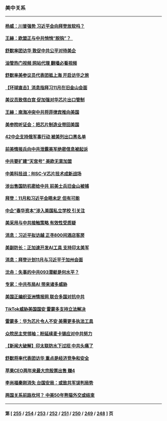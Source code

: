 ### 美中关系
---
#### [杨威：川普强势 习近平会向拜登放软吗？](../../pages/nf1412576/n14090644.md?10091645) 
#### [王赫：欧盟正与中共悄悄“脱钩”？  ](../../pages/nf1412576/n14090157.md?10091645) 
#### [舒默率团访华 敦促中共公平对待美企](../../pages/nf1412576/n14090375.md?10091645) 
#### [油管热门视频 网站代理 翻墙必看视频](http://138.2.39.72:81/youtube.html?epic-marker?10091645)
#### [舒默率美参议员代表团抵上海 开启访华之旅](../../pages/nf1412576/n14090269.md?10091645) 
#### [【环球直击】消息指拜习11月在旧金山会面](../../pages/nf1412576/n14089369.md?10091645) 
#### [美议员致信白宫 促加强对华芯片出口管制](../../pages/nf1412576/n14090144.md?10091645) 
#### [王赫：南海冲突中共将菲律宾推向美国](../../pages/nf1412576/n14090142.md?10091645) 
#### [美参院听证会：把芯片制造业带回美国](../../pages/nf1412576/n14089961.md?10091645) 
#### [42中企支持俄军事行动 被美列出口黑名单](../../pages/nf1412576/n14089825.md?10091645) 
#### [前美情报兵向中共泄露美军绝密信息被起诉](../../pages/nf1412576/n14089950.md?10091645) 
#### [中共要扩建“天宫号” 美欧无意加盟](../../pages/nf1412576/n14089851.md?10091645) 
#### [中美科技战：RISC-V芯片技术成新战场](../../pages/nf1412576/n14089810.md?10091645) 
#### [涉出售国防机密给中共 前美士兵旧金山被捕](../../pages/nf1412576/n14089833.md?10091645) 
#### [拜登：11月和习近平会晤未定 但有可能](../../pages/nf1412576/n14089821.md?10091645) 
#### [中企“春华资本”涉入美国私立学校 引关注](../../pages/nf1412576/n14089322.md?10091645) 
#### [美采用与中共接触策略 有效性受质疑](../../pages/nf1412576/n14089723.md?10091645) 
#### [消息：习近平拟访越 正寻800间酒店客房](../../pages/nf1412576/n14089534.md?10091645) 
#### [美副防长：正加速开发AI工具 支持印太美军](../../pages/nf1412576/n14089473.md?10091645) 
#### [消息：拜登计划11月与习近平于加州会面](../../pages/nf1412576/n14089442.md?10091645) 
#### [沈舟：失事的中共093潜艇是何水平？](../../pages/nf1412576/n14089236.md?10091645) 
#### [专家：中共布局AI 带来诸多威胁](../../pages/nf1412576/n14089043.md?10091645) 
#### [美国正编织亚洲情报网 联合多国对抗中共](../../pages/nf1412576/n14088883.md?10091645) 
#### [TikTok威胁美国国安 雷蒙多支持立法解决](../../pages/nf1412576/n14088741.md?10091645) 
#### [雷蒙多：华为芯片令人不安 美需更多执法工具](../../pages/nf1412576/n14088581.md?10091645) 
#### [众院民主党领袖：盼延续麦卡锡应对中共努力](../../pages/nf1412576/n14088371.md?10091645) 
#### [【新闻大破解】印太联防水下过招 中共头痛了](../../pages/nf1412576/n14088164.md?10091645) 
#### [舒默将率代表团访华 重点是经济竞争和安全](../../pages/nf1412576/n14088211.md?10091645) 
#### [苹果CEO两年来最大宗股票出售 赚4](../../pages/nf1412576/n14088155.md?10091645) 
#### [李尚福秦刚消失 台国安局：或致共军误判局势](../../pages/nf1412576/n14088077.md?10091645) 
#### [两国关系前路坎坷？ 中美50年熊猫外交或结束](../../pages/nf1412576/n14088004.md?10091645) 

---
#### 第 [ [255](./255.md?10091645) / [254](./254.md?10091645) / [253](./253.md?10091645) / [252](./252.md?10091645) / [251](./251.md?10091645) / [250](./250.md?10091645) / [249](./249.md?10091645) / [248](./248.md?10091645) ] 页
